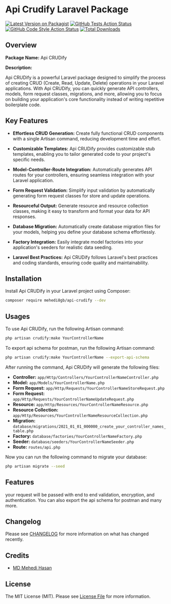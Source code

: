 # Api Crudify Laravel Package

[![Latest Version on Packagist](https://img.shields.io/packagist/v/mehedi8gb/api-crudify.svg?style=flat-square)](https://packagist.org/packages/mehedi8gb/api-crudify)
[![GitHub Tests Action Status](https://img.shields.io/github/actions/workflow/status/mehedi8gb/api-crudify/phpstan.yml?branch=main&label=tests&style=flat-square)](https://github.com/mehedi8gb/api-crudify/actions?query=workflow%3Aphpstan+branch%3Amain)
[![GitHub Code Style Action Status](https://img.shields.io/github/actions/workflow/status/mehedi8gb/api-crudify/fix-php-code-style-issues.yml?branch=main&label=code%20style&style=flat-square)](https://github.com/mehedi8gb/api-crudify/actions?query=workflow%3A"Fix+PHP+code+style+issues"+branch%3Amain)
[![Total Downloads](https://img.shields.io/packagist/dt/mehedi8gb/api-crudify.svg?style=flat-square)](https://packagist.org/packages/mehedi8gb/api-crudify)

## Overview

**Package Name:** Api CRUDify

**Description:**

Api CRUDify is a powerful Laravel package designed to simplify the process of creating CRUD (Create, Read, Update, Delete) operations in your Laravel applications. With Api CRUDify, you can quickly generate API controllers, models, form request classes, migrations, and more, allowing you to focus on building your application's core functionality instead of writing repetitive boilerplate code.

## Key Features

- **Effortless CRUD Generation:** Create fully functional CRUD components with a single Artisan command, reducing development time and effort.

- **Customizable Templates:** Api CRUDify provides customizable stub templates, enabling you to tailor generated code to your project's specific needs.

- **Model-Controller-Route Integration:** Automatically generates API routes for your controllers, ensuring seamless integration with your Laravel application.

- **Form Request Validation:** Simplify input validation by automatically generating form request classes for store and update operations.

- **Resourceful Output:** Generate resource and resource collection classes, making it easy to transform and format your data for API responses.

- **Database Migration:** Automatically create database migration files for your models, helping you define your database schema effortlessly.

- **Factory Integration:** Easily integrate model factories into your application's seeders for realistic data seeding.

- **Laravel Best Practices:** Api CRUDify follows Laravel's best practices and coding standards, ensuring code quality and maintainability.

## Installation

Install Api CRUDify in your Laravel project using Composer:

```bash
composer require mehedi8gb/api-crudify --dev
```
## Usages

To use Api CRUDify, run the following Artisan command:

```bash
php artisan crudify:make YourControllerName
```

To export api schema for postman, run the following Artisan command:

```bash
php artisan crudify:make YourControllerName --export-api-schema
```

After running the command, Api CRUDify will generate the following files:

- **Controller:** `app/Http/Controllers/YourControllerNameController.php`
- **Model:** `app/Models/YourControllerName.php`
- **Form Request:** `app/Http/Requests/YourControllerNameStoreRequest.php`
- **Form Request:** `app/Http/Requests/YourControllerNameUpdateRequest.php`
- **Resource:** `app/Http/Resources/YourControllerNameResource.php`
- **Resource Collection:** `app/Http/Resources/YourControllerNameResourceCollection.php`
- **Migration:** `database/migrations/2021_01_01_000000_create_your_controller_names_table.php`
- **Factory:** `database/factories/YourControllerNameFactory.php`
- **Seeder:** `database/seeders/YourControllerNameSeeder.php`
- **Route:** `routes/api.php`

Now you can run the following command to migrate your database:

```bash
php artisan migrate --seed
```

## Features

your request will be passed with end to end validation, encryption, and authentication. You can also export the api schema for postman and many more.

## Changelog

Please see [CHANGELOG](CHANGELOG.md) for more information on what has changed recently.


## Credits

- [MD Mehedi Hasan](https://github.com/mehedi8gb)

## License

The MIT License (MIT). Please see [License File](LICENSE.md) for more information.
